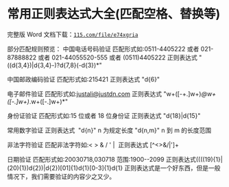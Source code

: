 # 常用正则表达式大全(匹配空格、替换等)

完整版 Word 文档下载：[`115.com/file/e74xgria`](http://115.com/file/e74xgria)

部分匹配规则预览：
中国电话号码验证
匹配形式如:0511-4405222 或者 021-87888822 或者 021-44055520-555 或者 (0511)4405222
正则表达式 "((d{3,4})|d{3,4}-)?d{7,8}(-d{3})*"

中国邮政编码验证
匹配形式如:215421
正则表达式 "d{6}"

电子邮件验证
匹配形式如:justali@justdn.com
正则表达式 "w+([-+.]w+)*@w+([-.]w+)*.w+([-.]w+)*"

身份证验证
匹配形式如:15 位或者 18 位身份证
正则表达式 "d{18}|d{15}"

常用数字验证
正则表达式 
"d{n}" n 为规定长度
"d{n,m}" n 到 m 的长度范围

非法字符验证
匹配非法字符如:< > & / ' | 
正则表达式 [^<>&/|'\]+

日期验证
匹配形式如:20030718,030718
范围:1900--2099
正则表达式((((19){1}|(20){1})d{2})|d{2})[01]{1}d{1}[0-3]{1}d{1}
正则表达式是一个好东西，但是一般情况下，我们需要验证的内容少之又少。